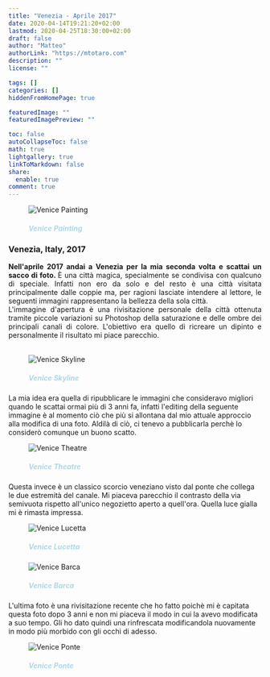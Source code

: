 ```yaml
---
title: "Venezia - Aprile 2017"
date: 2020-04-14T19:21:20+02:00
lastmod: 2020-04-25T18:30:00+02:00
draft: false
author: "Matteo"
authorLink: "https://mtotaro.com"
description: ""
license: ""

tags: []
categories: []
hiddenFromHomePage: true

featuredImage: ""
featuredImagePreview: ""

toc: false
autoCollapseToc: false
math: true
lightgallery: true
linkToMarkdown: false
share:
  enable: true
comment: true
---
```


<!--more-->
<figure>
    <img src="/images/uploads/venice/Venice4.jpg" alt="Venice Painting" style="">
    <figcaption> <h5 style="color:lightblue;">Venice Painting</h5> </figcaption>
</figure>
<h3> Venezia, Italy, 2017 </h3>

<p style="text-align:justify;">
<strong>Nell'aprile 2017 andai a Venezia per la mia seconda volta e scattai un sacco di foto. </strong> È una città magica, specialmente se condivisa con qualcuno di speciale. Infatti non ero da solo e del resto è una città visitata principalmente dalle coppie ma, per ragioni lasciate intendere al lettore, le seguenti immagini rappresentano la bellezza della sola città.<br>
L'immagine d'apertura è una rivisitazione personale della città ottenuta tramite piccole variazioni su Photoshop della saturazione e delle ombre dei principali canali di colore. L'obiettivo era quello di ricreare un dipinto e personalmente il risultato mi piace parecchio.<br><br>
<figure>
    <img src="/images/uploads/venice/Venice9.jpg" alt="Venice Skyline" style="">
    <figcaption> <h5 style="color:lightblue;">Venice Skyline</h5> </figcaption>
</figure>
La mia idea era quella di ripubblicare le immagini che consideravo migliori quando le scattai ormai più di 3 anni fa, infatti l'editing della seguente immagine è al momento ciò che più si allontana dal mio attuale approccio alla modifica di una foto. Aldilà di ciò, ci tenevo a pubblicarla perchè lo considerò comunque un buono scatto.
<figure>
    <img src="/images/uploads/venice/Venice2.jpg" alt="Venice Theatre" style="">
    <figcaption> <h5 style="color:lightblue;">Venice Theatre</h5> </figcaption>
</figure>
Questa invece è un classico scorcio veneziano visto dal ponte che collega le due estremità del canale. Mi piaceva parecchio il contrasto della via semivuota rispetto all'unico negozietto aperto a quell'ora. Quella luce gialla mi è rimasta impressa.
<figure>
    <img src="/images/uploads/venice/Venice7.jpg" alt="Venice Lucetta" style="">
    <figcaption> <h5 style="color:lightblue;">Venice Lucetta</h5> </figcaption>
</figure>

<figure>
    <img src="/images/uploads/venice/Venice5.jpg" alt="Venice Barca" style="">
    <figcaption> <h5 style="color:lightblue;">Venice Barca</h5> </figcaption>
</figure>
L'ultima foto è una rivisitazione recente che ho fatto poichè mi è capitata questa foto dopo 3 anni e non mi piaceva il modo in cui la avevo modificata a suo tempo. Gli ho dato quindi una rinfrescata modificandola nuovamente in modo più morbido con gli occhi di adesso.
<figure>
    <img src="/images/uploads/venice/VeniceRivisitata.jpg" alt="Venice Ponte" style="">
    <figcaption> <h5 style="color:lightblue;">Venice Ponte</h5> </figcaption>
</figure>
</p>